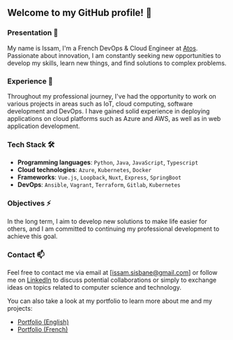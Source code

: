 ## Welcome to my GitHub profile! 👋

### Presentation 💬
My name is Issam, I'm a French DevOps & Cloud Engineer at [Atos](https://atos.net/en/).
Passionate about innovation, I am constantly seeking new opportunities to develop my skills, learn new things, and find solutions to complex problems.

### Experience 💼
Throughout my professional journey, I've had the opportunity to work on various projects in areas such as IoT, cloud computing, software development and DevOps. I have gained solid experience in deploying applications on cloud platforms such as Azure and AWS, as well as in web application development.

### Tech Stack 🛠
- **Programming languages**: `Python`, `Java`, `JavaScript`, `Typescript`
- **Cloud technologies**: `Azure`, `Kubernetes`, `Docker`
- **Frameworks**: `Vue.js`, `Loopback`, `Nuxt`, `Express`, `SpringBoot`
- **DevOps**: `Ansible`, `Vagrant`, `Terraform`, `Gitlab`, `Kubernetes`

### Objectives ⚡
In the long term, I aim to develop new solutions to make life easier for others, and I am committed to continuing my professional development to achieve this goal.

### Contact 📫
Feel free to contact me via email at [issam.sisbane@gmail.com] or follow me on [LinkedIn](https://www.linkedin.com/in/issamsisbane/) to discuss potential collaborations or simply to exchange ideas on topics related to computer science and technology.

You can also take a look at my portfolio to learn more about me and my projects:
- [Portfolio (English)](https://issamsisbane.github.io/portfolio/en)
- [Portfolio (French)](https://issamsisbane.github.io/portfolio/fr)
